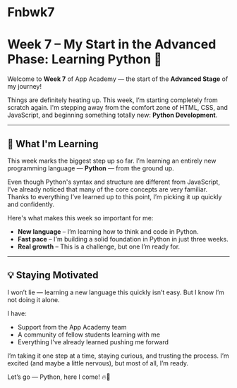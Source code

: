 # Fnbwk7

# Week 7 – My Start in the Advanced Phase: Learning Python 🐍

Welcome to **Week 7** of App Academy — the start of the **Advanced Stage** of my journey!

Things are definitely heating up. This week, I’m starting completely from scratch again. I'm stepping away from the comfort zone of HTML, CSS, and JavaScript, and beginning something totally new: **Python Development**.

---

## 🚀 What I'm Learning

This week marks the biggest step up so far. I’m learning an entirely new programming language — **Python** — from the ground up.

Even though Python's syntax and structure are different from JavaScript, I’ve already noticed that many of the core concepts are very familiar. Thanks to everything I’ve learned up to this point, I’m picking it up quickly and confidently.

Here's what makes this week so important for me:

- **New language** – I’m learning how to think and code in Python.
- **Fast pace** – I'm building a solid foundation in Python in just three weeks.
- **Real growth** – This is a challenge, but one I’m ready for.

---

## 💡 Staying Motivated

I won’t lie — learning a new language this quickly isn’t easy. But I know I’m not doing it alone.

I have:
- Support from the App Academy team
- A community of fellow students learning with me
- Everything I’ve already learned pushing me forward

I’m taking it one step at a time, staying curious, and trusting the process. I’m excited (and maybe a little nervous), but most of all, I’m ready.

Let’s go — Python, here I come! 🔥🐍
